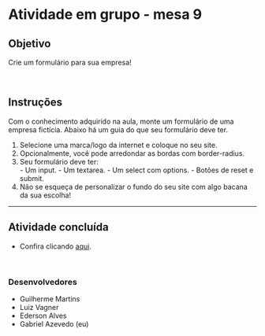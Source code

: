 
<h1>Atividade em grupo - mesa 9</h1>
<h2>Objetivo</h2>

<p>Crie um formulário para sua empresa!</p>

<br>

<h2>Instruções</h2>
<p> Com o conhecimento adquirido na aula, monte um formulário de uma empresa fictícia. Abaixo há um guia do que seu formulário deve ter.</p>

<ol>
<li>Selecione uma marca/logo da internet e coloque no seu site.</li>
<li>Opcionalmente, você pode arredondar as bordas com border-radius.</li>
<li>Seu formulário deve ter:</li>
- Um input.
- Um textarea.
- Um select com options.
- Botões de reset e submit.
<li>Não se esqueça de personalizar o fundo do seu site com algo bacana da sua escolha!</li>
</ol>

---

<h2> Atividade concluída </h2>

- Confira clicando <a href="https://aula13-mesa9-frontend.netlify.app/">aqui</a>.

<br>

<h3>Desenvolvedores</h3>

- Guilherme Martins
- Luiz Vagner 
- Ederson Alves 
- Gabriel Azevedo (eu)